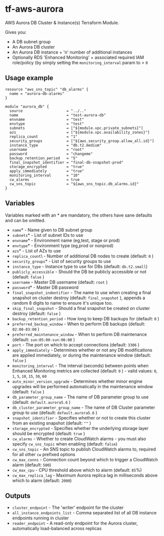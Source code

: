 # tf-aws-aurora

AWS Aurora DB Cluster & Instance(s) Terraform Module.

Gives you:

 - A DB subnet group
 - An Aurora DB cluster
 - An Aurora DB instance + 'n' number of additional instances
 - Optionally RDS 'Enhanced Monitoring' + associated required IAM role/policy (by simply setting the `monitoring_interval` param to > `0`

## Usage example

```
resource "aws_sns_topic" "db_alarms" {
  name = "aurora-db-alarms"
}

module "aurora_db" {
  source                    = "../.."
  name                      = "test-aurora-db"
  envname                   = "test"
  envtype                   = "test"
  subnets                   = ["${module.vpc.private_subnets}"]
  azs                       = ["${module.vpc.availability_zones}"]
  replica_count             = "1"
  security_groups           = ["${aws_security_group.allow_all.id}"]
  instance_type             = "db.t2.medium"
  username                  = "root"
  password                  = "changeme"
  backup_retention_period   = "5"
  final_snapshot_identifier = "final-db-snapshot-prod"
  storage_encrypted         = "true"
  apply_immediately         = "true"
  monitoring_interval       = "10"
  cw_alarms                 = true
  cw_sns_topic              = "${aws_sns_topic.db_alarms.id}"
}
```

## Variables

Variables marked with an * are mandatory, the others have sane defaults and can be omitted.

* `name`\* - Name given to DB subnet group
* `subnets`\* - List of subnet IDs to use
* `envname`\* - Environment name (eg,test, stage or prod)
* `envtype`\* - Environment type (eg,prod or nonprod)
* `azs`\* - List of AZs to use
* `replica_count`\ - Number of additional DB nodes to create (default: `0` )
* `security_groups`\* - List of security groups to use
* `instance_type` - Instance type to use for DBs (default: `db.t2.small`)
* `publicly_accessible` - Should the DB be publicly accessible or not (default: `false` )
* `username` - Master DB username (default: `root` )
* `password`\* - Master DB password
* `final_snapshot_indentifier` - The name to use when creating a final snapshot on cluster destroy (default: `final_snapshot` ), appends a random 8 digits to name to ensure it's unique too.
* `skip_final_snapshot` - Should a final snapshot be created on cluster destroy (default: `false` )
* `backup_retention_period` - How long to keep DB backups for (default: `0` )
* `preferred_backup_window` - When to perform DB backups (default: `02:00-03:00` )
* `preferred_maintenance_window` - When to perform DB maintenance (default: `sun:05:00-sun:06:00` )
* `port` - The port on which to accept connections (default: `3306` )
* `apply_immediately` - Determines whether or not any DB modifications are applied immediately, or during the maintenance window (default: `false` )
* `monitoring_interval` - The interval (seconds) between points when Enhanced Monitoring metrics are collected (default: `0` ) - valid values: `0`, `1`, `5`, `10`, `15`, `30`, `60`
* `auto_minor_version_upgrade` - Determines whether minor engine upgrades will be performed automatically in the maintenance window (default: `false` )
* `db_parameter_group_name` - The name of DB parameter group to use (default: `default.aurora5.6` )
* `db_cluster_parameter_group_name` - The name of DB Cluster parameter group to use (default: `default.aurora5.6` )
* `snapshot_identifier` - Specifies whether or not to create this cluster from an existing snapshot (default: `""` )
* `storage_encrypted` - Specifies whether the underlying storage layer should be encrypted (default: `true` )
* `cw_alarms` - Whether to create CloudWatch alarms - you must also specify
    `cw_sns_topic` when enabling (default: `false`)
* `cw_sns_topic` - An SNS topic to publish CloudWatch alarms to, required for all
    other `cw` prefixed options
* `cw_max_conns` - Connection count beyond which to trigger a CloudWatch alarm (default: `500`)
* `cw_max_cpu` - CPU threshold above which to alarm (default: `85`%)
* `cw_max_replica_lag` - Maximum Aurora replica lag in milliseconds above which to alarm (default: `2000`)

## Outputs

* `cluster_endpoint` - The 'writer' endpoint for the cluster
* `all_instance_endpoints_list` - Comma separated list of all DB instance endpoints running in cluster
* `reader_endpoint` - A read-only endpoint for the Aurora cluster, automatically load-balanced across replicas
